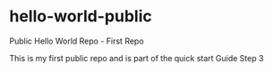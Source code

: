 # hello-world-public
Public Hello World Repo - First Repo

This is my first public repo and is part of the quick start Guide
Step 3
